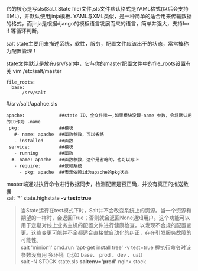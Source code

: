 它的核心是写sls(SaLt State file)文件,sls文件默认格式是YAML格式(以后会支持XML)，并默认使用jinja模板.
YAML与XML类似，是一种简单的适合用来传输数据的格式，而jinja是根据django的模板语言发展而来的语言，简单并强大，支持for if 等循环判断。

salt state主要用来描述系统，软性，服务，配置文件应该出于的状态，常常被称为配置管理！




state文件默认是放在/srv/salt中，它与你的master配置文件中的file_roots设置有关
vim /etc/salt/master
```
file_roots:
  base:
    - /srv/salt
```

#/srv/salt/apahce.sls
```
apache:             ##state ID，全文件唯一,如果模块没跟-name 参数，会将默认用的ID作为 -name
 pkg:               ##模块
   #- name: apache  ##函数参数，可以省略
   - installed      ##函数
 service:           ##模块
   - running        ##函数
  #- name: apache   ##函数参数，这个是省略的，也可以写上
   - require:       ##依赖系统
     - pkg: apache  ##表示依赖id为apache的pkg状态
```





master端通过执行命令进行数据同步，检测配置是否正确，并没有真正的推送数据   
salt '*' state.highstate  **-v test=true**
> 当State运行在test模式下时，Salt并不会改变系统上的资源。当一个资源和期望的一样时，会返回True；否则就会返回None通知用户。这个功能可以用于定期对线上业务主机的配置文件进行健康检查，以发现不合规的配置变更。这些变更可能并不全都适合直接做自动化的纠正，存在引发服务故障的可能性。  
> salt 'minion1' cmd.run 'apt-get install tree' -v test=true 程执行命令时该参数没有用
多环境（比如 base、 prod 、dev 、uat）    
salt -N STOCK state.sls  **saltenv='prod'**  nginx.stock

